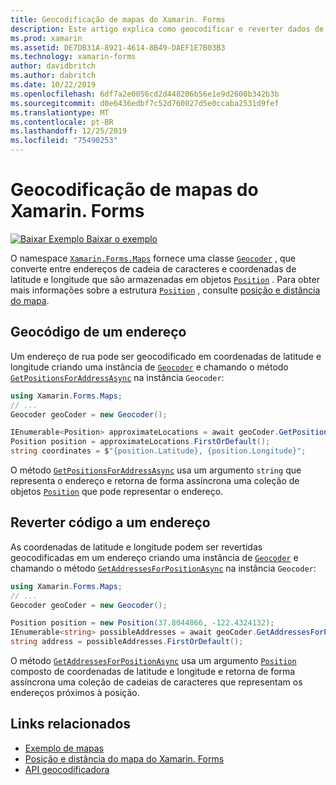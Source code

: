 ```yaml
---
title: Geocodificação de mapas do Xamarin. Forms
description: Este artigo explica como geocodificar e reverter dados de mapa de código, usando a classe geocodificadora Xamarin. Forms. Maps.
ms.prod: xamarin
ms.assetid: DE7DB31A-8921-4614-8B49-DAEF1E7B03B3
ms.technology: xamarin-forms
author: davidbritch
ms.author: dabritch
ms.date: 10/22/2019
ms.openlocfilehash: 6df7a2e0056cd2d448206b56e1e9d2600b342b3b
ms.sourcegitcommit: d0e6436edbf7c52d760027d5e0ccaba2531d9fef
ms.translationtype: MT
ms.contentlocale: pt-BR
ms.lasthandoff: 12/25/2019
ms.locfileid: "75490253"
---
```

# <a name="xamarinforms-map-geocoding"></a>Geocodificação de mapas do Xamarin. Forms

[![Baixar Exemplo](~/media/shared/download.png) Baixar o exemplo](https://docs.microsoft.com/samples/xamarin/xamarin-forms-samples/workingwithmaps)

O namespace [`Xamarin.Forms.Maps`](xref:Xamarin.Forms.Maps) fornece uma classe [`Geocoder`](xref:Xamarin.Forms.Maps.Geocoder) , que converte entre endereços de cadeia de caracteres e coordenadas de latitude e longitude que são armazenadas em objetos [`Position`](xref:Xamarin.Forms.Maps.Position) . Para obter mais informações sobre a estrutura [`Position`](xref:Xamarin.Forms.Maps.Position) , consulte [posição e distância do mapa](position-distance.md).

## <a name="geocode-an-address"></a>Geocódigo de um endereço

Um endereço de rua pode ser geocodificado em coordenadas de latitude e longitude criando uma instância de [`Geocoder`](xref:Xamarin.Forms.Maps.Geocoder) e chamando o método [`GetPositionsForAddressAsync`](xref:Xamarin.Forms.Maps.Geocoder.GetPositionsForAddressAsync*) na instância `Geocoder`:

```csharp
using Xamarin.Forms.Maps;
// ...
Geocoder geoCoder = new Geocoder();

IEnumerable<Position> approximateLocations = await geoCoder.GetPositionsForAddressAsync("Pacific Ave, San Francisco, California");
Position position = approximateLocations.FirstOrDefault();
string coordinates = $"{position.Latitude}, {position.Longitude}";
```

O método [`GetPositionsForAddressAsync`](xref:Xamarin.Forms.Maps.Geocoder.GetPositionsForAddressAsync*) usa um argumento `string` que representa o endereço e retorna de forma assíncrona uma coleção de objetos [`Position`](xref:Xamarin.Forms.Maps.Position) que pode representar o endereço.

## <a name="reverse-geocode-an-address"></a>Reverter código a um endereço

As coordenadas de latitude e longitude podem ser revertidas geocodificadas em um endereço criando uma instância de [`Geocoder`](xref:Xamarin.Forms.Maps.Geocoder) e chamando o método [`GetAddressesForPositionAsync`](xref:Xamarin.Forms.Maps.Geocoder.GetAddressesForPositionAsync*) na instância `Geocoder`:

```csharp
using Xamarin.Forms.Maps;
// ...
Geocoder geoCoder = new Geocoder();

Position position = new Position(37.8044866, -122.4324132);
IEnumerable<string> possibleAddresses = await geoCoder.GetAddressesForPositionAsync(position);
string address = possibleAddresses.FirstOrDefault();
```

O método [`GetAddressesForPositionAsync`](xref:Xamarin.Forms.Maps.Geocoder.GetAddressesForPositionAsync*) usa um argumento [`Position`](xref:Xamarin.Forms.Maps.Position) composto de coordenadas de latitude e longitude e retorna de forma assíncrona uma coleção de cadeias de caracteres que representam os endereços próximos à posição.

## <a name="related-links"></a>Links relacionados

- [Exemplo de mapas](https://docs.microsoft.com/samples/xamarin/xamarin-forms-samples/workingwithmaps)
- [Posição e distância do mapa do Xamarin. Forms](position-distance.md)
- [API geocodificadora](xref:Xamarin.Forms.Maps.Geocoder)
